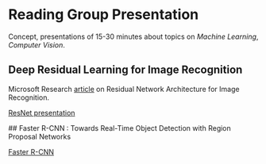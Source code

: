 # Reading Group Presentation

Concept, presentations of 15-30 minutes about topics on *Machine Learning*, *Computer Vision*.

## Deep Residual Learning for Image Recognition

Microsoft Research [article](https://arxiv.org/abs/1512.03385) on Residual Network Architecture for Image Recognition.

[ResNet presentation](ResNet/resnet_presentation.html)

## Faster R-CNN : Towards Real-Time Object Detection with Region Proposal Networks 		

[Faster R-CNN](https://arxiv.org/pdf/1506.01497.pdf)

​				
​			
​		
​	
